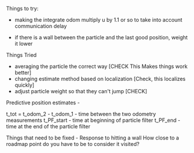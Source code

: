 Things to try:

- making the integrate odom multiply u by 1.1 or so to take into account communication delay



- if there is a wall between the particle and the last good position, weight it lower

Things Tried
- averaging the particle the correct way [CHECK This Makes things work better]
- changing estimate method based on localization [Check, this localizes quickly]
- adjust particle weight so that they can't jump [CHECK]

Predictive position estimates - 

t_tot = t_odom_2 - t_odom_1 - time between the two odometry measurements
t_PF_start - time at beginning of particle filter
t_PF_end - time at the end of the particle filter

Things that need to be fixed - 
Response to hitting a wall
How close to a roadmap point do you have to be to consider it visited?